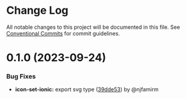 # Change Log

All notable changes to this project will be documented in this file.
See [Conventional Commits](https://conventionalcommits.org) for commit guidelines.

# 0.1.0 (2023-09-24)

### Bug Fixes

* **icon-set-ionic:** export svg type ([39dde53](https://github.com/AliMD/alwatr-icon/commit/39dde532468dd3792dcaa127c9dc638ba6bc9c29)) by @njfamirm
